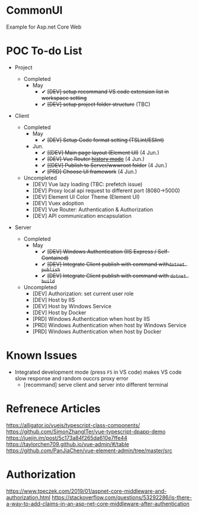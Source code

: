 # CommonUI
Example for Asp.net Core Web

# POC To-do List
* Project 
    - Completed
        - May
            - ✔ ~~[DEV] setup recommand VS code extension list in workspace setting~~
            - ✔ ~~[DEV] setup project folder structure~~ (TBC)
* Client
    - Completed
        - May
            - ✔ ~~[DEV] Setup Code format setting (TSLint/ESlint)~~
        - Jun.
            - ✔ ~~[[DEV] Main page layout (Element UI)~~  (4 Jun.)
            - ✔ ~~[DEV] Vue Router [history mode](https://router.vuejs.org/guide/essentials/history-mode.html#example-server-configurations)~~ (4 Jun.)
            - ✔ ~~[[DEV] Publish to Server/wwwroot folder~~ (4 Jun.)
            - ✔ ~~[PRD] Choose UI framework~~ (4 Jun.)
    - Uncompleted            
        - [DEV] Vue lazy loading (TBC: prefetch issue)
        - [DEV] Proxy local api request to different port (8080->5000)
        - [DEV] Element UI Color Theme (Element UI) 
        - [DEV] Vuex adoption
        - [DEV] Vue Router: Authentication & Authorization
        - [DEV] API communication encapsulation

* Server
    - Completed
        - May
            - ✔ ~~[DEV] Windows Authentication (IIS Express / Self-Contained)~~  
            - ✔ ~~[DEV] Integrate Client publish with command with`dotnet publish`~~
            - ✔ ~~[DEV] Integrate Client publish with command with `dotnet build`~~
    - Uncompleted            
        - [DEV] Authorization: set current user role 
        - [DEV] Host by IIS  
        - [DEV] Host by Windows Service  
        - [DEV] Host by Docker  
        - [PRD] Windows Authentication when host by IIS  
        - [PRD] Windows Authentication when host by Windows Service  
        - [PRD] Windows Authentication when host by Docker

# Known Issues
* Integrated development mode (press `F5` in VS code) makes VS code slow response and random ouccrs proxy error
    - [recommand] serve client and server into different terminal


# Refrenece Articles
https://alligator.io/vuejs/typescript-class-components/
https://github.com/SimonZhangITer/vue-typescript-dpapp-demo
https://juejin.im/post/5c173a84f265da610e7ffe44
https://taylorchen709.github.io/vue-admin/#/table
https://github.com/PanJiaChen/vue-element-admin/tree/master/src

# Authorization 
https://www.tpeczek.com/2019/01/aspnet-core-middleware-and-authorization.html
https://stackoverflow.com/questions/53292286/is-there-a-way-to-add-claims-in-an-asp-net-core-middleware-after-authentication